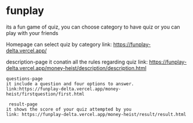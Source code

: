 # funplay
its a fun game of quiz, you can choose category to have quiz or you can play with your friends
 
 Homepage
  can select quiz by category
  link: https://funplay-delta.vercel.app/
  
   description-page
   it conatin all the rules regarding quiz
   link: https://funplay-delta.vercel.app/money-heist/description/description.html
   
    questions-page
    it include a question and four options to answer.
    link:https://funplay-delta.vercel.app/money-heist/firstquestion/first.html
    
     result-page
    it shows the score of your quiz attempted by you
    link: https://funplay-delta.vercel.app/money-heist/result/result.html

